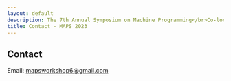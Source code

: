 ```yaml
---
layout: default
description: The 7th Annual Symposium on Machine Programming</br>Co-located with ESEC/FSE 2023</br>December 3, 2023 - San Francisco, CA, USA</br>
title: Contact - MAPS 2023
---
```

## Contact

Email: <a href="mailto: mapsworkshop6@gmail.com">mapsworkshop6@gmail.com</a>

